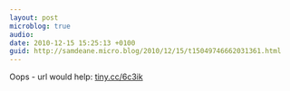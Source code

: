 ```yaml
---
layout: post
microblog: true
audio: 
date: 2010-12-15 15:25:13 +0100
guid: http://samdeane.micro.blog/2010/12/15/t15049746662031361.html
---
```

Oops - url would help: [tiny.cc/6c3ik](http://tiny.cc/6c3ik)
